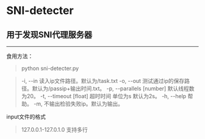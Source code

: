 # SNI-detecter
## 用于发现SNI代理服务器
---
食用方法：
> python sni-detecter.py


> -i, --in 读入ip文件路径。默认为/task.txt
-o, --out 测试通过ip的保存路径。默认为/passip+输出时间.txt。
-p, --parallels [number] 默认线程数为20。
-t, --timeout [float] 超时时间 单位为s 默认为2s。
-h, --help 帮助。
-m, 不输出检验失败ip。默认为输出。


input文件的格式
> 127.0.0.1-127.0.1.0
支持多行
